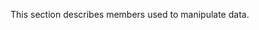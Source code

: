 
<!--shortDescription-->
This section describes members used to manipulate data.
<!--/shortDescription-->

<!--fullDescription-->

<!--/fullDescription-->